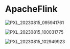 # ApacheFlink

![PXL_20230815_095941761](https://github.com/TapanKumarBarik/ApacheFlink/assets/55124761/e9471ad9-0edb-4bec-b822-c4a5ff47d0db)

![PXL_20230815_100031775](https://github.com/TapanKumarBarik/ApacheFlink/assets/55124761/a7249d31-c5b8-43ed-a543-7a31a2640758)

![PXL_20230815_102949923](https://github.com/TapanKumarBarik/ApacheFlink/assets/55124761/25975579-7883-43c5-9b5c-0625b12a5bc7)

